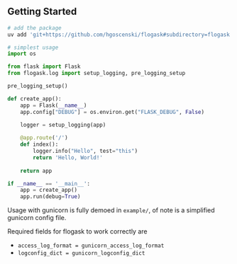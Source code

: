 ## Getting Started

```bash
# add the package
uv add 'git+https://github.com/hgoscenski/flogask#subdirectory=flogask'
```

```python
# simplest usage
import os

from flask import Flask
from flogask.log import setup_logging, pre_logging_setup

pre_logging_setup()

def create_app():
    app = Flask(__name__)
    app.config["DEBUG"] = os.environ.get("FLASK_DEBUG", False)
    
    logger = setup_logging(app)

    @app.route('/')
    def index():
        logger.info("Hello", test="this")
        return 'Hello, World!'
    
    return app

if __name__ == '__main__':
    app = create_app()
    app.run(debug=True)
```

Usage with gunicorn is fully demoed in `example/`, of note is a simplified gunicorn config file.

Required fields for flogask to work correctly are

- `access_log_format = gunicorn_access_log_format`
- `logconfig_dict = gunicorn_logconfig_dict`
